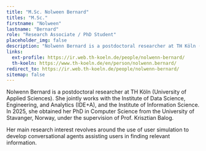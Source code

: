 ```yaml
---
title: "M.Sc. Nolween Bernard"
titles: "M.Sc."
firstname: "Nolween"
lastname: "Bernard"
role: "Research Associate / PhD Student"
placeholder_img: false
description: "Nolwenn Bernard is a postdoctoral researcher at TH Köln (University of Applied Sciences). She jointly works with the Institute of Data Science, Engineering, and Analytics (IDE+A), and the Institute of Information Science. In 2025, she obtained her PhD in Computer Science from the University of Stavanger, Norway, under the supervision of Prof. Krisztian Balog."
links:
  ext-profile: https://ir.web.th-koeln.de/people/nolwenn-bernard/
  th-koeln: https://www.th-koeln.de/en/person/nolwenn.bernard/
redirect_to: https://ir.web.th-koeln.de/people/nolwenn-bernard/
sitemap: false
---
```

Nolwenn Bernard is a postdoctoral researcher at TH Köln (University of Applied Sciences). She jointly works with the Institute of Data Science, Engineering, and Analytics (IDE+A), and the Institute of Information Science. In 2025, she obtained her PhD in Computer Science from the University of Stavanger, Norway, under the supervision of Prof. Krisztian Balog.

Her main research interest revolves around the use of user simulation to develop conversational agents assisting users in finding relevant information.